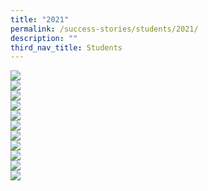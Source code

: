 ```yaml
---
title: "2021"
permalink: /success-stories/students/2021/
description: ""
third_nav_title: Students
---
```

<img src="/images/sss6.png"><br>
<img src="/images/sss7.png"><br>
<img src="/images/sss8.png"><br>
<img src="/images/sss9.png"><br>
<img src="/images/sss10.png"><br>
<img src="/images/sss11.png"><br>
<img src="/images/sss12.png"><br>
<img src="/images/sss13.png"><br>
<img src="/images/sss14.png"><br>
<img src="/images/sss15.png"><br>
<img src="/images/sss16.png">